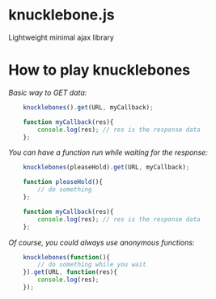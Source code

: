 # knucklebone.js
Lightweight minimal ajax library

How to play knucklebones
========================
*Basic way to GET data:*
```javascript
	knucklebones().get(URL, myCallback);

	function myCallback(res){
		console.log(res); // res is the response data
	};  
```

*You can have a function run while waiting for the response:*
```javascript
	knucklebones(pleaseHold).get(URL, myCallback);

	function pleaseHold(){
		// do something
	};

	function myCallback(res){
		console.log(res); // res is the response data
	};
```

*Of course, you could always use anonymous functions:*
```javascript
	knucklebones(function(){
		// do something while you wait
	}).get(URL, function(res){
		console.log(res);
	});
```




